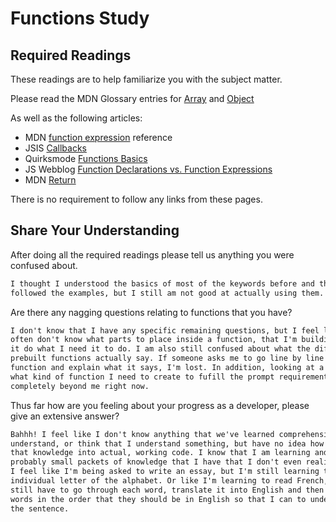 # Functions Study

## Required Readings

These readings are to help familiarize you with the subject matter.

Please read the MDN Glossary entries for [Array](https://developer.mozilla.org/en-US/docs/Glossary/array) and [Object](https://developer.mozilla.org/en-US/docs/Glossary/Object)

As well as the following articles:

-   MDN [function expression](https://developer.mozilla.org/en-US/docs/Web/JavaScript/Reference/Operators/function) reference
-   JSIS [Callbacks](http://javascriptissexy.com/understand-javascript-callback-functions-and-use-them/)
-   Quirksmode [Functions Basics](http://www.quirksmode.org/js/function.html)
-   JS Webblog [Function Declarations vs. Function Expressions](https://javascriptweblog.wordpress.com/2010/07/06/function-declarations-vs-function-expressions/)
-   MDN [Return](https://developer.mozilla.org/en-US/docs/Web/JavaScript/Reference/Statements/return)

There is no requirement to follow any links from these pages.

## Share Your Understanding

After doing all the required readings please tell us anything you were confused about.

```md
I thought I understood the basics of most of the keywords before and theoretically
followed the examples, but I still am not good at actually using them.
```

Are there any nagging questions relating to functions that you have?

```md
I don't know that I have any specific remaining questions, but I feel like I still
often don't know what parts to place inside a function, that I'm building, to make
it do what I need it to do. I am also still confused about what the different parts of most
prebuilt functions actually say. If someone asks me to go line by line through a
function and explain what it says, I'm lost. In addition, looking at a prompt and understanding
what kind of function I need to create to fufill the prompt requirements, is
completely beyond me right now.
```

Thus far how are you feeling about your progress as a developer, please give
an extensive answer?

```md
Bahhh! I feel like I don't know anything that we've learned comprehensively, I may
understand, or think that I understand something, but have no idea how to transfer
that knowledge into actual, working code. I know that I am learning and there are
probably small packets of knowledge that I have that I don't even realize I have.
I feel like I'm being asked to write an essay, but I'm still learning the
individual letter of the alphabet. Or like I'm learning to read French, but I
still have to go through each word, translate it into English and then put all the
words in the order that they should be in English so that I can to understand
the sentence.
```
